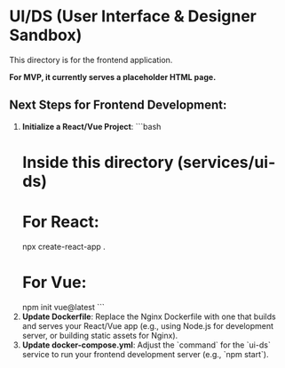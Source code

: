 # UI/DS (User Interface & Designer Sandbox)

This directory is for the frontend application.

**For MVP, it currently serves a placeholder HTML page.**

## Next Steps for Frontend Development:

1.  **Initialize a React/Vue Project**:
    \`\`\`bash
    # Inside this directory (services/ui-ds)
    # For React:
    npx create-react-app .
    # For Vue:
    npm init vue@latest
    \`\`\`
2.  **Update Dockerfile**: Replace the Nginx Dockerfile with one that builds and serves your React/Vue app (e.g., using Node.js for development server, or building static assets for Nginx).
3.  **Update docker-compose.yml**: Adjust the \`command\` for the \`ui-ds\` service to run your frontend development server (e.g., \`npm start\`).